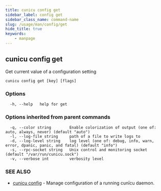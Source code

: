 ```yaml
---
title: cunicu config get
sidebar_label: config get
sidebar_class_name: command-name
slug: /usage/man/config/get
hide_title: true
keywords:
    - manpage
---
```


## cunicu config get

Get current value of a configuration setting

```
cunicu config get [key] [flags]
```

### Options

```
  -h, --help   help for get
```

### Options inherited from parent commands

```
  -q, --color string        Enable colorization of output (one of: auto, always, never) (default "auto")
  -l, --log-file string     path of a file to write logs to
  -d, --log-level string    log level (one of: debug, info, warn, error, dpanic, panic, and fatal) (default "info")
  -s, --rpc-socket string   Unix control and monitoring socket (default "/var/run/cunicu.sock")
  -v, --verbose int         verbosity level
```

### SEE ALSO

* [cunicu config](cunicu_config.md)	 - Manage configuration of a running cunīcu daemon.

